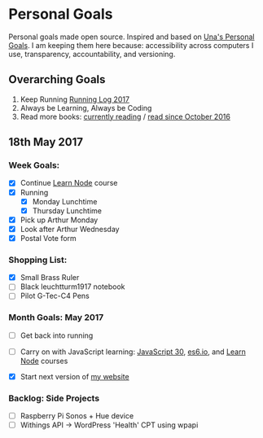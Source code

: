 Personal Goals
==============

Personal goals made open source. Inspired and based on [Una's Personal Goals](https://github.com/una/personal-goals). I am keeping them here because: accessibility across computers I use, transparency, accountability, and versioning.

## Overarching Goals
1. Keep Running [Running Log 2017](/running/2017-weekly.md)
2. Always be Learning, Always be Coding
3. Read more books: [currently reading](/books/books-in-progress.md) / [read since October 2016](/books/books-read.md)

## 18th May 2017

### Week Goals:
- [x] Continue [Learn Node](https://learnnode.com) course
- [x] Running
	- [x] Monday Lunchtime
	- [x] Thursday Lunchtime
- [x] Pick up Arthur Monday
- [x] Look after Arthur Wednesday
- [x] Postal Vote form

### Shopping List:
- [x] Small Brass Ruler
- [ ] Black leuchtturm1917 notebook
- [ ] Pilot G-Tec-C4 Pens

### Month Goals: May 2017
- [ ] Get back into running
- [ ] Carry on with JavaScript learning: [JavaScript 30](https://javascript30.com/), [es6.io](https://es6.io), and [Learn Node](https://learnnode.com) courses
- [x] Start next version of [my website](https://big-andy.co.uk)


### Backlog: Side Projects
- [ ] Raspberry Pi Sonos + Hue device
- [ ] Withings API -> WordPress 'Health' CPT using wpapi
